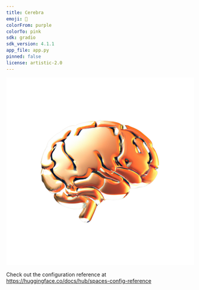 ```yaml
---
title: Cerebra
emoji: 👀
colorFrom: purple
colorTo: pink
sdk: gradio
sdk_version: 4.1.1
app_file: app.py
pinned: false
license: artistic-2.0
---
```


![logo](imgs/logo.png)

Check out the configuration reference at https://huggingface.co/docs/hub/spaces-config-reference
